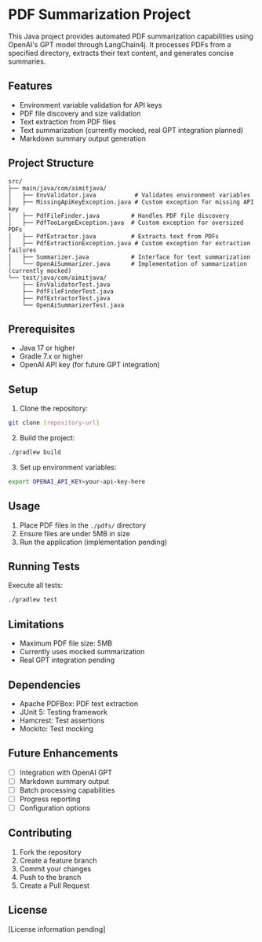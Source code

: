 # PDF Summarization Project

This Java project provides automated PDF summarization capabilities using OpenAI's GPT model through LangChain4j. It processes PDFs from a specified directory, extracts their text content, and generates concise summaries.

## Features

- Environment variable validation for API keys
- PDF file discovery and size validation
- Text extraction from PDF files
- Text summarization (currently mocked, real GPT integration planned)
- Markdown summary output generation

## Project Structure

```
src/
├── main/java/com/aimitjava/
│   ├── EnvValidator.java           # Validates environment variables
│   ├── MissingApiKeyException.java # Custom exception for missing API key
│   ├── PdfFileFinder.java         # Handles PDF file discovery
│   ├── PdfTooLargeException.java  # Custom exception for oversized PDFs
│   ├── PdfExtractor.java          # Extracts text from PDFs
│   ├── PdfExtractionException.java # Custom exception for extraction failures
│   ├── Summarizer.java            # Interface for text summarization
│   └── OpenAiSummarizer.java      # Implementation of summarization (currently mocked)
└── test/java/com/aimitjava/
    ├── EnvValidatorTest.java
    ├── PdfFileFinderTest.java
    ├── PdfExtractorTest.java
    └── OpenAiSummarizerTest.java
```

## Prerequisites

- Java 17 or higher
- Gradle 7.x or higher
- OpenAI API key (for future GPT integration)

## Setup

1. Clone the repository:
```bash
git clone [repository-url]
```

2. Build the project:
```bash
./gradlew build
```

3. Set up environment variables:
```bash
export OPENAI_API_KEY=your-api-key-here
```

## Usage

1. Place PDF files in the `./pdfs/` directory
2. Ensure files are under 5MB in size
3. Run the application (implementation pending)

## Running Tests

Execute all tests:
```bash
./gradlew test
```

## Limitations

- Maximum PDF file size: 5MB
- Currently uses mocked summarization
- Real GPT integration pending

## Dependencies

- Apache PDFBox: PDF text extraction
- JUnit 5: Testing framework
- Hamcrest: Test assertions
- Mockito: Test mocking

## Future Enhancements

- [ ] Integration with OpenAI GPT
- [ ] Markdown summary output
- [ ] Batch processing capabilities
- [ ] Progress reporting
- [ ] Configuration options

## Contributing

1. Fork the repository
2. Create a feature branch
3. Commit your changes
4. Push to the branch
5. Create a Pull Request

## License

[License information pending]